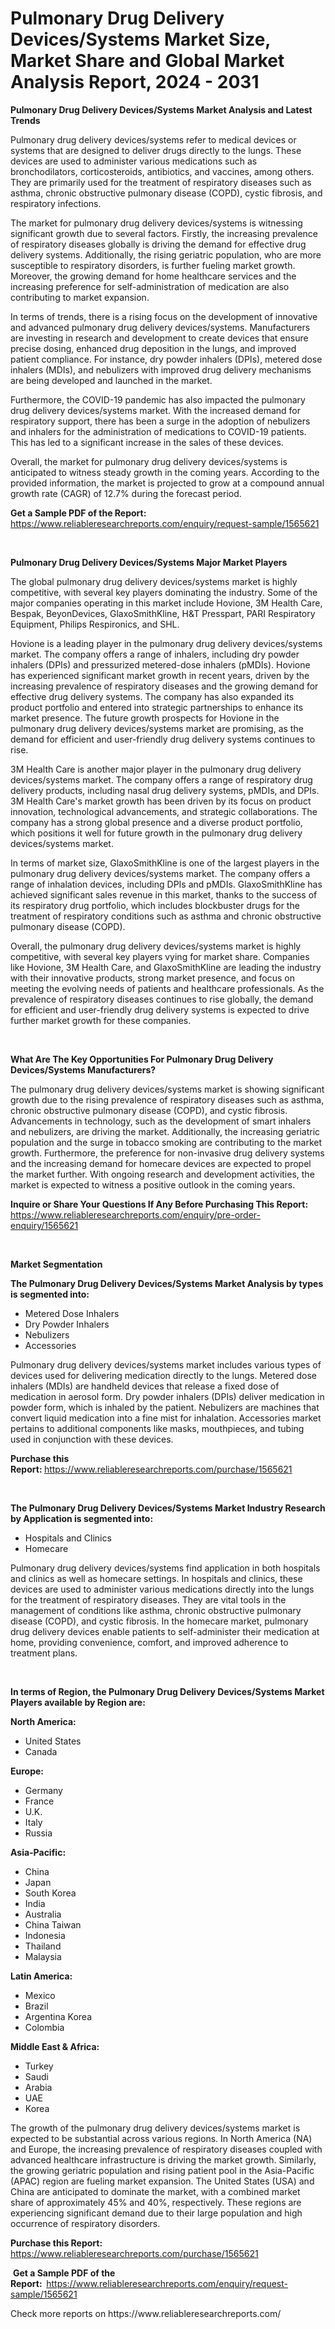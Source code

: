 <p><h1>Pulmonary Drug Delivery Devices/Systems Market Size, Market Share and Global Market Analysis Report, 2024 - 2031</h1></p><p><strong>Pulmonary Drug Delivery Devices/Systems Market Analysis and Latest Trends</strong></p>
<p><p>Pulmonary drug delivery devices/systems refer to medical devices or systems that are designed to deliver drugs directly to the lungs. These devices are used to administer various medications such as bronchodilators, corticosteroids, antibiotics, and vaccines, among others. They are primarily used for the treatment of respiratory diseases such as asthma, chronic obstructive pulmonary disease (COPD), cystic fibrosis, and respiratory infections.</p><p>The market for pulmonary drug delivery devices/systems is witnessing significant growth due to several factors. Firstly, the increasing prevalence of respiratory diseases globally is driving the demand for effective drug delivery systems. Additionally, the rising geriatric population, who are more susceptible to respiratory disorders, is further fueling market growth. Moreover, the growing demand for home healthcare services and the increasing preference for self-administration of medication are also contributing to market expansion.</p><p>In terms of trends, there is a rising focus on the development of innovative and advanced pulmonary drug delivery devices/systems. Manufacturers are investing in research and development to create devices that ensure precise dosing, enhanced drug deposition in the lungs, and improved patient compliance. For instance, dry powder inhalers (DPIs), metered dose inhalers (MDIs), and nebulizers with improved drug delivery mechanisms are being developed and launched in the market.</p><p>Furthermore, the COVID-19 pandemic has also impacted the pulmonary drug delivery devices/systems market. With the increased demand for respiratory support, there has been a surge in the adoption of nebulizers and inhalers for the administration of medications to COVID-19 patients. This has led to a significant increase in the sales of these devices.</p><p>Overall, the market for pulmonary drug delivery devices/systems is anticipated to witness steady growth in the coming years. According to the provided information, the market is projected to grow at a compound annual growth rate (CAGR) of 12.7% during the forecast period.</p></p>
<p><strong>Get a Sample PDF of the Report:&nbsp;</strong> <a href="https://www.reliableresearchreports.com/enquiry/request-sample/1565621">https://www.reliableresearchreports.com/enquiry/request-sample/1565621</a></p>
<p>&nbsp;</p>
<p><strong>Pulmonary Drug Delivery Devices/Systems Major Market Players</strong></p>
<p><p>The global pulmonary drug delivery devices/systems market is highly competitive, with several key players dominating the industry. Some of the major companies operating in this market include Hovione, 3M Health Care, Bespak, BeyonDevices, GlaxoSmithKline, H&T Presspart, PARI Respiratory Equipment, Philips Respironics, and SHL. </p><p>Hovione is a leading player in the pulmonary drug delivery devices/systems market. The company offers a range of inhalers, including dry powder inhalers (DPIs) and pressurized metered-dose inhalers (pMDIs). Hovione has experienced significant market growth in recent years, driven by the increasing prevalence of respiratory diseases and the growing demand for effective drug delivery systems. The company has also expanded its product portfolio and entered into strategic partnerships to enhance its market presence. The future growth prospects for Hovione in the pulmonary drug delivery devices/systems market are promising, as the demand for efficient and user-friendly drug delivery systems continues to rise.</p><p>3M Health Care is another major player in the pulmonary drug delivery devices/systems market. The company offers a range of respiratory drug delivery products, including nasal drug delivery systems, pMDIs, and DPIs. 3M Health Care's market growth has been driven by its focus on product innovation, technological advancements, and strategic collaborations. The company has a strong global presence and a diverse product portfolio, which positions it well for future growth in the pulmonary drug delivery devices/systems market. </p><p>In terms of market size, GlaxoSmithKline is one of the largest players in the pulmonary drug delivery devices/systems market. The company offers a range of inhalation devices, including DPIs and pMDIs. GlaxoSmithKline has achieved significant sales revenue in this market, thanks to the success of its respiratory drug portfolio, which includes blockbuster drugs for the treatment of respiratory conditions such as asthma and chronic obstructive pulmonary disease (COPD).</p><p>Overall, the pulmonary drug delivery devices/systems market is highly competitive, with several key players vying for market share. Companies like Hovione, 3M Health Care, and GlaxoSmithKline are leading the industry with their innovative products, strong market presence, and focus on meeting the evolving needs of patients and healthcare professionals. As the prevalence of respiratory diseases continues to rise globally, the demand for efficient and user-friendly drug delivery systems is expected to drive further market growth for these companies.</p></p>
<p>&nbsp;</p>
<p><strong>What Are The Key Opportunities For Pulmonary Drug Delivery Devices/Systems Manufacturers?</strong></p>
<p><p>The pulmonary drug delivery devices/systems market is showing significant growth due to the rising prevalence of respiratory diseases such as asthma, chronic obstructive pulmonary disease (COPD), and cystic fibrosis. Advancements in technology, such as the development of smart inhalers and nebulizers, are driving the market. Additionally, the increasing geriatric population and the surge in tobacco smoking are contributing to the market growth. Furthermore, the preference for non-invasive drug delivery systems and the increasing demand for homecare devices are expected to propel the market further. With ongoing research and development activities, the market is expected to witness a positive outlook in the coming years.</p></p>
<p><strong>Inquire or Share Your Questions If Any Before Purchasing This Report:</strong> <a href="https://www.reliableresearchreports.com/enquiry/pre-order-enquiry/1565621">https://www.reliableresearchreports.com/enquiry/pre-order-enquiry/1565621</a></p>
<p>&nbsp;</p>
<p><strong>Market Segmentation</strong></p>
<p><strong>The Pulmonary Drug Delivery Devices/Systems Market Analysis by types is segmented into:</strong></p>
<p><ul><li>Metered Dose Inhalers</li><li>Dry Powder Inhalers</li><li>Nebulizers</li><li>Accessories</li></ul></p>
<p><p>Pulmonary drug delivery devices/systems market includes various types of devices used for delivering medication directly to the lungs. Metered dose inhalers (MDIs) are handheld devices that release a fixed dose of medication in aerosol form. Dry powder inhalers (DPIs) deliver medication in powder form, which is inhaled by the patient. Nebulizers are machines that convert liquid medication into a fine mist for inhalation. Accessories market pertains to additional components like masks, mouthpieces, and tubing used in conjunction with these devices.</p></p>
<p><strong>Purchase this Report:&nbsp;</strong><a href="https://www.reliableresearchreports.com/purchase/1565621">https://www.reliableresearchreports.com/purchase/1565621</a></p>
<p>&nbsp;</p>
<p><strong>The Pulmonary Drug Delivery Devices/Systems Market Industry Research by Application is segmented into:</strong></p>
<p><ul><li>Hospitals and Clinics</li><li>Homecare</li></ul></p>
<p><p>Pulmonary drug delivery devices/systems find application in both hospitals and clinics as well as homecare settings. In hospitals and clinics, these devices are used to administer various medications directly into the lungs for the treatment of respiratory diseases. They are vital tools in the management of conditions like asthma, chronic obstructive pulmonary disease (COPD), and cystic fibrosis. In the homecare market, pulmonary drug delivery devices enable patients to self-administer their medication at home, providing convenience, comfort, and improved adherence to treatment plans.</p></p>
<p>&nbsp;</p>
<p><strong>In terms of Region, the Pulmonary Drug Delivery Devices/Systems Market Players available by Region are:</strong></p>
<p>
    <p> <strong> North America: </strong>
        <ul>
            <li>United States</li>
            <li>Canada</li>
        </ul>
        </p> 
    <p> <strong> Europe: </strong>
        <ul>
            <li>Germany</li>
            <li>France</li>
            <li>U.K.</li>
            <li>Italy</li>
            <li>Russia</li>
        </ul>
        </p> 
    <p> <strong> Asia-Pacific: </strong>
        <ul>
            <li>China</li>
            <li>Japan</li>
            <li>South Korea</li>
            <li>India</li>
            <li>Australia</li>
            <li>China Taiwan</li>
            <li>Indonesia</li>
            <li>Thailand</li>
            <li>Malaysia</li>
        </ul>
        </p> 
    <p> <strong> Latin America: </strong>
        <ul>
            <li>Mexico</li>
            <li>Brazil</li>
            <li>Argentina Korea</li>
            <li>Colombia</li>
        </ul>
        </p> 
    <p> <strong> Middle East & Africa: </strong>
        <ul>
            <li>Turkey</li>
            <li>Saudi</li>
            <li>Arabia</li>
            <li>UAE</li>
            <li>Korea</li>
        </ul>
    </p>
    </p>
<p><p>The growth of the pulmonary drug delivery devices/systems market is expected to be substantial across various regions. In North America (NA) and Europe, the increasing prevalence of respiratory diseases coupled with advanced healthcare infrastructure is driving the market growth. Similarly, the growing geriatric population and rising patient pool in the Asia-Pacific (APAC) region are fueling market expansion. The United States (USA) and China are anticipated to dominate the market, with a combined market share of approximately 45% and 40%, respectively. These regions are experiencing significant demand due to their large population and high occurrence of respiratory disorders.</p></p>
<p><strong>Purchase this Report: </strong><a href="https://www.reliableresearchreports.com/purchase/1565621">https://www.reliableresearchreports.com/purchase/1565621</a></p>
<p>&nbsp;<strong>Get a Sample PDF of the Report:&nbsp;&nbsp;</strong><a href="https://www.reliableresearchreports.com/enquiry/request-sample/1565621">https://www.reliableresearchreports.com/enquiry/request-sample/1565621</a></p>
<p><strong></strong></p>
<p>Check more reports on https://www.reliableresearchreports.com/</p>